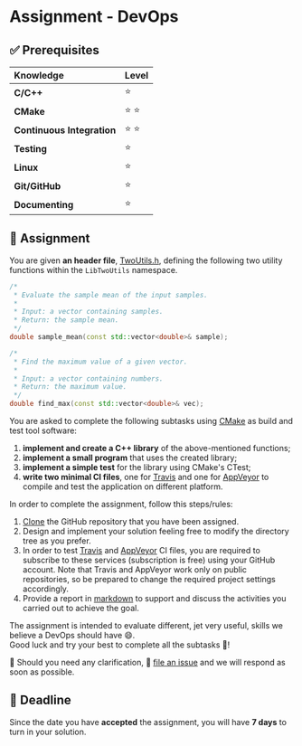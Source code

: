 # Assignment - DevOps


## ✅ Prerequisites
| Knowledge | Level |
| :--- | :--- |
| **C/C++** | :star: |
| **CMake** | :star: :star:|
| **Continuous Integration** | :star: :star: |
| **Testing** | :star: |
| **Linux** | :star: |
| **Git/GitHub** | :star: |
| **Documenting** | :star: |


## 📔 Assignment
You are given **an header file**, [TwoUtils.h](TwoUtils.h), defining the following two utility functions within the `LibTwoUtils` namespace.
```cpp
/*
 * Evaluate the sample mean of the input samples.
 *
 * Input: a vector containing samples.
 * Return: the sample mean.
 */
double sample_mean(const std::vector<double>& sample);
```

```cpp
/*
 * Find the maximum value of a given vector.
 *
 * Input: a vector containing numbers.
 * Return: the maximum value.
 */
double find_max(const std::vector<double>& vec);
```

You are asked to complete the following subtasks using [CMake](https://cmake.org/) as build and test tool software:
1. **implement and create a C++ library** of the above-mentioned functions;
1. **implement a small program** that uses the created library;
1. **implement a simple test** for the library using CMake's CTest;
1. **write two minimal CI files**, one for [Travis](https://travis-ci.org/) and one for [AppVeyor](https://ci.appveyor.com/) to compile and test the application on different platform.

In order to complete the assignment, follow this steps/rules:

1. [Clone](https://help.github.com/articles/cloning-a-repository) the GitHub repository that you have been assigned.
1. Design and implement your solution feeling free to modify the directory tree as you prefer.
1. In order to test [Travis](https://travis-ci.org/) and [AppVeyor](https://ci.appveyor.com/) CI files, you are required to subscribe to these services (subscription is free) using your GitHub account. Note that Travis and AppVeyor work only on public repositories, so be prepared to change the required project settings accordingly.
1. Provide a report in [markdown](https://guides.github.com/features/mastering-markdown) to support and discuss the activities you carried out to achieve the goal.

The assignment is intended to evaluate different, jet very useful, skills we believe a DevOps should have 😄.  
Good luck and try your best to complete all the subtasks 💪!

🤔 Should you need any clarification, 👋 [file an issue](../../issues) and we will respond as soon as possible.


## 📆 Deadline
Since the date you have **accepted** the assignment, you will have **7 days** to turn in your solution.
